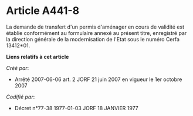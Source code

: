 # Article A441-8

La demande de transfert d'un permis d'aménager en cours de validité est établie conformément au formulaire annexé au présent
titre, enregistré par la direction générale de la modernisation de l'Etat sous le numéro Cerfa 13412*01.

**Liens relatifs à cet article**

_Créé par_:

  - Arrêté 2007-06-06 art. 2 JORF 21 juin 2007 en vigueur le 1er octobre 2007

_Codifié par_:

  - Décret n°77-38 1977-01-03 JORF 18 JANVIER 1977
